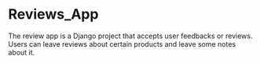

# Reviews_App
The review app is a Django project that accepts user feedbacks or reviews.
Users can leave reviews about certain products and leave some notes about it.





